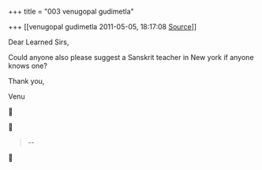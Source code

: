 +++
title = "003 venugopal gudimetla"

+++
[[venugopal gudimetla	2011-05-05, 18:17:08 [Source](https://groups.google.com/g/samskrita/c/Q67dksmrRmU)]]



Dear Learned Sirs,  
  
Could anyone also please suggest a Sanskrit teacher in New york if anyone knows one?  
  
Thank you,  
  
Venu  
  





> --  



